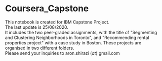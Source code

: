 # Coursera_Capstone
This notebook is created for IBM Capstone Project. <br>
The last update is 25/08/2020. <br>
It includes the two peer-graded assignments, with the title of "Segmenting and Clustering Neighborhoods in Toronto", and "Recommending rental properties project" with a case study in Boston. These projects are organised in two different folders. <br>
Please send your inquiries to aron.shirazi (_at_) gmail.com